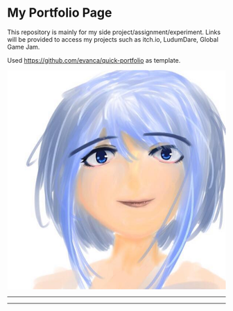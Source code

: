 # My Portfolio Page

This repository is mainly for my side project/assignment/experiment. 
Links will be provided to access my projects such as itch.io, LudumDare, Global Game Jam.

Used https://github.com/evanca/quick-portfolio as template.

<img src="images/ProfilePic.jpg?raw=true"/>

___






___
